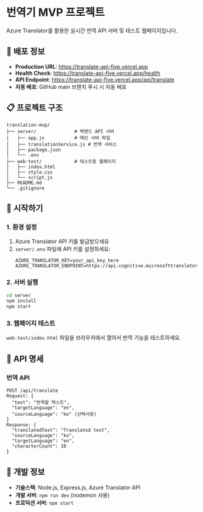 # 번역기 MVP 프로젝트

Azure Translator를 활용한 실시간 번역 API 서버 및 테스트 웹페이지입니다.

## 🚀 배포 정보

- **Production URL**: https://translate-api-five.vercel.app
- **Health Check**: https://translate-api-five.vercel.app/health
- **API Endpoint**: https://translate-api-five.vercel.app/api/translate
- **자동 배포**: GitHub main 브랜치 푸시 시 자동 배포

## 📋 프로젝트 구조

```
translation-mvp/
├── server/              # 백엔드 API 서버
│   ├── app.js           # 메인 서버 파일
│   ├── translationService.js # 번역 서비스
│   ├── package.json
│   └── .env
├── web-test/            # 테스트용 웹페이지
│   ├── index.html
│   ├── style.css
│   └── script.js
├── README.md
└── .gitignore
```

## 🚀 시작하기

### 1. 환경 설정

1. Azure Translator API 키를 발급받으세요
2. `server/.env` 파일에 API 키를 설정하세요:
   ```
   AZURE_TRANSLATOR_KEY=your_api_key_here
   AZURE_TRANSLATOR_ENDPOINT=https://api.cognitive.microsofttranslator.com
   ```

### 2. 서버 실행

```bash
cd server
npm install
npm start
```

### 3. 웹페이지 테스트

`web-test/index.html` 파일을 브라우저에서 열어서 번역 기능을 테스트하세요.

## 🔧 API 명세

### 번역 API
```
POST /api/translate
Request: {
  "text": "번역할 텍스트",
  "targetLanguage": "en",
  "sourceLanguage": "ko" (선택사항)
}
Response: {
  "translatedText": "Translated text",
  "sourceLanguage": "ko",
  "targetLanguage": "en",
  "characterCount": 10
}
```

## 📝 개발 정보

- **기술스택**: Node.js, Express.js, Azure Translator API
- **개발 서버**: `npm run dev` (nodemon 사용)
- **프로덕션 서버**: `npm start` 